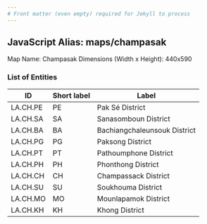 ```yaml
---
# Front matter (even empty) required for Jekyll to process
---
```


## JavaScript Alias: maps/champasak

Map Name: Champasak
Dimensions (Width x Height): 440x590

### List of Entities

ID | Short label | Label
---|---|---|
LA.CH.PE|PE|Pak Sé District
LA.CH.SA|SA|Sanasomboun District
LA.CH.BA|BA|Bachiangchaleunsouk District
LA.CH.PG|PG|Paksong District
LA.CH.PT|PT|Pathoumphone District
LA.CH.PH|PH|Phonthong District
LA.CH.CH|CH|Champassack District
LA.CH.SU|SU|Soukhouma District
LA.CH.MO|MO|Mounlapamok District
LA.CH.KH|KH|Khong District